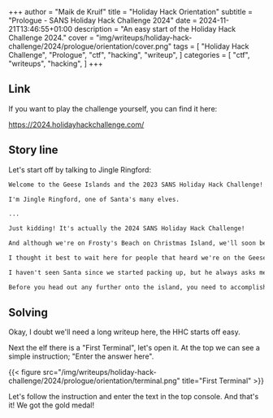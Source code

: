 +++
author = "Maik de Kruif"
title = "Holiday Hack Orientation"
subtitle = "Prologue - SANS Holiday Hack Challenge 2024"
date = 2024-11-21T13:46:55+01:00
description = "An easy start of the Holiday Hack Challenge 2024."
cover = "img/writeups/holiday-hack-challenge/2024/prologue/orientation/cover.png"
tags = [
    "Holiday Hack Challenge",
    "Prologue",
    "ctf",
    "hacking",
    "writeup",
]
categories = [
    "ctf",
    "writeups",
    "hacking",
]
+++

## Link

If you want to play the challenge yourself, you can find it here:

<https://2024.holidayhackchallenge.com/>

## Story line

Let's start off by talking to Jingle Ringford:

```txt
Welcome to the Geese Islands and the 2023 SANS Holiday Hack Challenge!

I'm Jingle Ringford, one of Santa's many elves.

...

Just kidding! It's actually the 2024 SANS Holiday Hack Challenge!

And although we're on Frosty's Beach on Christmas Island, we'll soon be on our way back to the North Pole.

I thought it best to wait here for people that heard we're on the Geese Islands but may not know we're leaving.

I haven't seen Santa since we started packing up, but he always asks me to give a quick orientation to newcomers, so I'm continuing the tradition.

Before you head out any further onto the island, you need to accomplish two simple tasks.
```

## Solving

Okay, I doubt we'll need a long writeup here, the HHC starts off easy.

Next the elf there is a "First Terminal", let's open it. At the top we can see a simple instruction; "Enter the answer here".

{{< figure src="/img/writeups/holiday-hack-challenge/2024/prologue/orientation/terminal.png" title="First Terminal" >}}

Let's follow the instruction and enter the text in the top console. And that's it! We got the gold medal!
